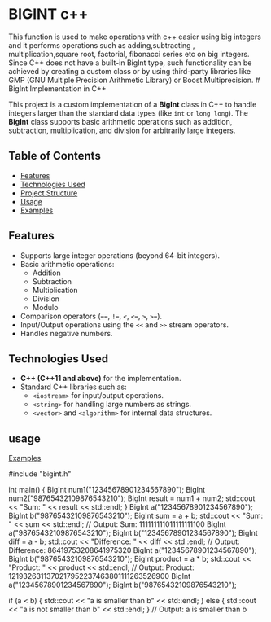 # BIGINT c++
<p>
This function is used to make operations with c++ easier using big integers and it performs operations such as adding,subtracting , multiplication,square root, factorial, fibonacci series etc on big integers.
Since C++ does not have a built-in BigInt type, such functionality can be achieved by creating a custom class or by using third-party libraries like GMP (GNU Multiple Precision Arithmetic Library) or Boost.Multiprecision.
# BigInt Implementation in C++

This project is a custom implementation of a **BigInt** class in C++ to handle integers larger than the standard data types (like `int` or `long long`). The **BigInt** class supports basic arithmetic operations such as addition, subtraction, multiplication, and division for arbitrarily large integers.

## Table of Contents

- [Features](#features)
- [Technologies Used](#technologies-used)
- [Project Structure](#project-structure)
- [Usage](#usage)
- [Examples](#examples)

## Features

- Supports large integer operations (beyond 64-bit integers).
- Basic arithmetic operations:
  - Addition
  - Subtraction
  - Multiplication
  - Division
  - Modulo
- Comparison operators (`==`, `!=`, `<`, `<=`, `>`, `>=`).
- Input/Output operations using the `<<` and `>>` stream operators.
- Handles negative numbers.

## Technologies Used

- **C++ (C++11 and above)** for the implementation.
- Standard C++ libraries such as:
  - `<iostream>` for input/output operations.
  - `<string>` for handling large numbers as strings.
  - `<vector>` and `<algorithm>` for internal data structures.

## usage
[Examples](#examples)

#include "bigint.h"

int main() {
    BigInt num1("12345678901234567890");
    BigInt num2("98765432109876543210");
    BigInt result = num1 + num2;
    std::cout << "Sum: " << result << std::endl;
}
BigInt a("12345678901234567890");
BigInt b("98765432109876543210");
BigInt sum = a + b;
std::cout << "Sum: " << sum << std::endl;
// Output: Sum: 111111111011111111100
BigInt a("98765432109876543210");
BigInt b("12345678901234567890");
BigInt diff = a - b;
std::cout << "Difference: " << diff << std::endl;
// Output: Difference: 86419753208641975320
BigInt a("12345678901234567890");
BigInt b("98765432109876543210");
BigInt product = a * b;
std::cout << "Product: " << product << std::endl;
// Output: Product: 1219326311370217952237463801111263526900
BigInt a("12345678901234567890");
BigInt b("98765432109876543210");

if (a < b) {
    std::cout << "a is smaller than b" << std::endl;
} else {
    std::cout << "a is not smaller than b" << std::endl;
}
// Output: a is smaller than b



</p>
